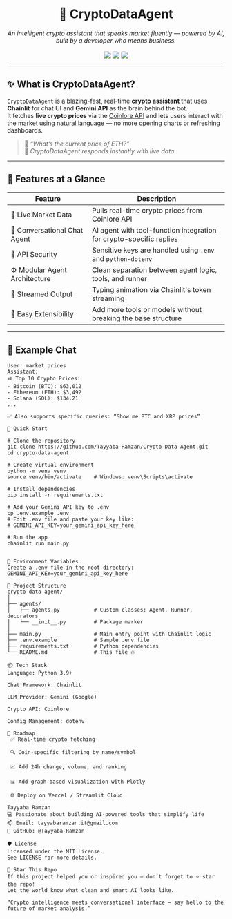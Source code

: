 <h1 align="center">🚀 CryptoDataAgent</h1>

<p align="center">
  <em>An intelligent crypto assistant that speaks market fluently — powered by AI, built by a developer who means business.</em><br><br>
  <img src="https://img.shields.io/badge/Built%20With-Chainlit%20%26%20Gemini-6e40c9?style=for-the-badge">
  <img src="https://img.shields.io/badge/License-MIT-blue?style=for-the-badge">
  <img src="https://img.shields.io/badge/Made%20By-Tayyaba%20Ramzan-ff69b4?style=for-the-badge">
</p>

---

## ✨ What is CryptoDataAgent?

`CryptoDataAgent` is a blazing-fast, real-time **crypto assistant** that uses **Chainlit** for chat UI and **Gemini API** as the brain behind the bot.  
It fetches **live crypto prices** via the [Coinlore API](https://www.coinlore.com/) and lets users interact with the market using natural language — no more opening charts or refreshing dashboards.

> 💬 _“What’s the current price of ETH?”_  
> 🧠 _CryptoDataAgent responds instantly with live data._

---

## 🧠 Features at a Glance

| Feature                        | Description                                                                 |
|-------------------------------|-----------------------------------------------------------------------------|
| 📡 Live Market Data           | Pulls real-time crypto prices from Coinlore API                             |
| 🤖 Conversational Chat Agent  | AI agent with tool-function integration for crypto-specific replies         |
| 🔐 API Security               | Sensitive keys are handled using `.env` and `python-dotenv`                 |
| ⚙️ Modular Agent Architecture | Clean separation between agent logic, tools, and runner                     |
| 🚀 Streamed Output            | Typing animation via Chainlit's token streaming                             |
| 🧩 Easy Extensibility         | Add more tools or models without breaking the base structure                |

---

## 💬 Example Chat

```plaintext
User: market prices  
Assistant:
📊 Top 10 Crypto Prices:
- Bitcoin (BTC): $63,012
- Ethereum (ETH): $3,492
- Solana (SOL): $134.21
...

✅ Also supports specific queries: “Show me BTC and XRP prices”

🚀 Quick Start

# Clone the repository
git clone https://github.com/Tayyaba-Ramzan/Crypto-Data-Agent.git
cd crypto-data-agent

# Create virtual environment
python -m venv venv
source venv/bin/activate    # Windows: venv\Scripts\activate

# Install dependencies
pip install -r requirements.txt

# Add your Gemini API key to .env
cp .env.example .env
# Edit .env file and paste your key like:
# GEMINI_API_KEY=your_gemini_api_key_here

# Run the app
chainlit run main.py


🔐 Environment Variables
Create a .env file in the root directory:
GEMINI_API_KEY=your_gemini_api_key_here

📁 Project Structure
crypto-data-agent/
│
├── agents/
│   ├── agents.py           # Custom classes: Agent, Runner, decorators
│   └── __init__.py         # Package marker
│
├── main.py                 # Main entry point with Chainlit logic
├── .env.example            # Sample .env file
├── requirements.txt        # Python dependencies
└── README.md               # This file 🔥

📦 Tech Stack
Language: Python 3.9+

Chat Framework: Chainlit

LLM Provider: Gemini (Google)

Crypto API: Coinlore

Config Management: dotenv

🔭 Roadmap
 ✅ Real-time crypto fetching

 🔍 Coin-specific filtering by name/symbol

 📈 Add 24h change, volume, and ranking

 📊 Add graph-based visualization with Plotly

 🌐 Deploy on Vercel / Streamlit Cloud

Tayyaba Ramzan
💻 Passionate about building AI-powered tools that simplify life
📫 Email: tayyabaramzan.it@gmail.com
🐙 GitHub: @Tayyaba-Ramzan

🛡️ License
Licensed under the MIT License.
See LICENSE for more details.

🌟 Star This Repo
If this project helped you or inspired you — don’t forget to ⭐ star the repo!
Let the world know what clean and smart AI looks like.

“Crypto intelligence meets conversational interface — say hello to the future of market analysis.”
